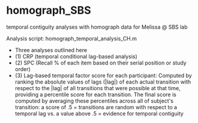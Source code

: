 # homograph_SBS
temporal contiguity analyses with homograph data for Melissa @ SBS lab 

Analysis script: homograph_temporal_analysis_CH.m
- Three analyses outlined here
- (1) CRP (temporal conditional lag-based analysis)
- (2) SPC (Recall % of each item based on their serial position or study order)
- (3) Lag-based temporal factor score for each participant: Computed by ranking the absolute values of lags (|lag|) of each actual transition with respect to the |lag| of all transitions that were possible at that time, providing a percentile score for each transition. The final score is computed by averaging these percentiles across all of subject's transition: a score of .5 = transitions are random with respect to a temporal lag vs. a value above .5 = evidence for temporal contiguity
